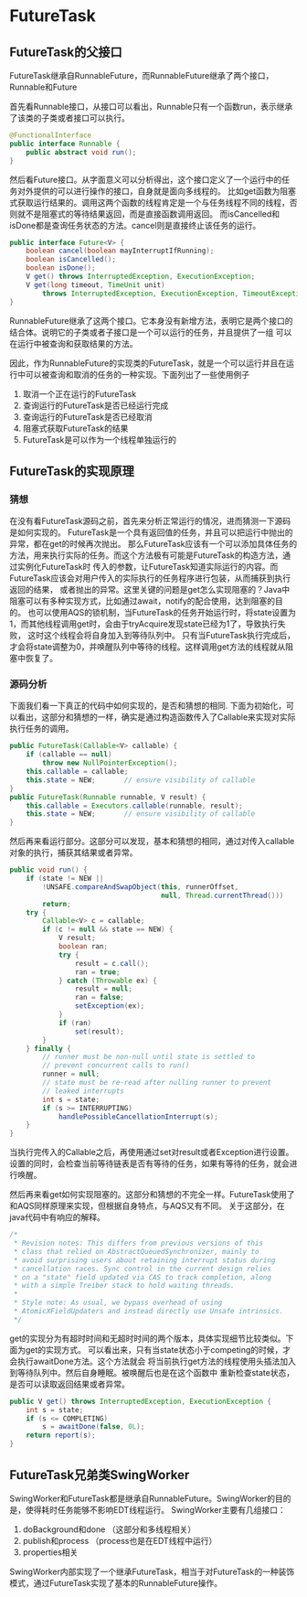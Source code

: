 # FutureTask
## FutureTask的父接口
FutureTask继承自RunnableFuture，而RunnableFuture继承了两个接口，Runnable和Future

首先看Runnable接口，从接口可以看出，Runnable只有一个函数run，表示继承了该类的子类或者接口可以执行。
```java
@FunctionalInterface
public interface Runnable {
    public abstract void run();
}
```

然后看Future接口。从字面意义可以分析得出，这个接口定义了一个运行中的任务对外提供的可以进行操作的接口，自身就是面向多线程的。
比如get函数为阻塞式获取运行结果的。调用这两个函数的线程肯定是一个与任务线程不同的线程，否则就不是阻塞式的等待结果返回，而是直接函数调用返回。
而isCancelled和isDone都是查询任务状态的方法。cancel则是直接终止该任务的运行。
```java
public interface Future<V> {
    boolean cancel(boolean mayInterruptIfRunning);
    boolean isCancelled();
    boolean isDone();
    V get() throws InterruptedException, ExecutionException;
    V get(long timeout, TimeUnit unit)
        throws InterruptedException, ExecutionException, TimeoutException;
}
```

RunnableFuture继承了这两个接口。它本身没有新增方法，表明它是两个接口的结合体。说明它的子类或者子接口是一个可以运行的任务，并且提供了一组
可以在运行中被查询和获取结果的方法。

因此，作为RunnableFuture的实现类的FutureTask，就是一个可以运行并且在运行中可以被查询和取消的任务的一种实现。下面列出了一些使用例子
1. 取消一个正在运行的FutureTask
2. 查询运行的FutureTask是否已经运行完成
3. 查询运行的FutureTask是否已经取消
4. 阻塞式获取FutureTask的结果
5. FutureTask是可以作为一个线程单独运行的

## FutureTask的实现原理
### 猜想
在没有看FutureTask源码之前，首先来分析正常运行的情况，进而猜测一下源码是如何实现的。
FutureTask是一个具有返回值的任务，并且可以把运行中抛出的异常，都在get的时候再次抛出。
那么FutureTask应该有一个可以添加具体任务的方法，用来执行实际的任务。而这个方法极有可能是FutureTask的构造方法，通过实例化FutureTask时
传入的参数，让FutureTask知道实际运行的内容。而FutureTask应该会对用户传入的实际执行的任务程序进行包装，从而捕获到执行返回的结果，
或者抛出的异常。这里关键的问题是get怎么实现阻塞的？Java中阻塞可以有多种实现方式，比如通过await，notify的配合使用，达到阻塞的目的。
也可以使用AQS的锁机制，当FutureTask的任务开始运行时，将state设置为1，而其他线程调用get时，会由于tryAcquire发现state已经为1了，导致执行失败，
这时这个线程会将自身加入到等待队列中。 只有当FutureTask执行完成后，才会将state调整为0，并唤醒队列中等待的线程。这样调用get方法的线程就从阻塞中恢复了。

### 源码分析
下面我们看一下真正的代码中如何实现的，是否和猜想的相同.
下面为初始化，可以看出，这部分和猜想的一样，确实是通过构造函数传入了Callable来实现对实际执行任务的调用。
```java
public FutureTask(Callable<V> callable) {
    if (callable == null)
        throw new NullPointerException();
    this.callable = callable;
    this.state = NEW;       // ensure visibility of callable
}
public FutureTask(Runnable runnable, V result) {
    this.callable = Executors.callable(runnable, result);
    this.state = NEW;       // ensure visibility of callable
}
```

然后再来看运行部分。这部分可以发现，基本和猜想的相同，通过对传入callable对象的执行，捕获其结果或者异常。
```java
public void run() {
    if (state != NEW ||
        !UNSAFE.compareAndSwapObject(this, runnerOffset,
                                     null, Thread.currentThread()))
        return;
    try {
        Callable<V> c = callable;
        if (c != null && state == NEW) {
            V result;
            boolean ran;
            try {
                result = c.call();
                ran = true;
            } catch (Throwable ex) {
                result = null;
                ran = false;
                setException(ex);
            }
            if (ran)
                set(result);
        }
    } finally {
        // runner must be non-null until state is settled to
        // prevent concurrent calls to run()
        runner = null;
        // state must be re-read after nulling runner to prevent
        // leaked interrupts
        int s = state;
        if (s >= INTERRUPTING)
            handlePossibleCancellationInterrupt(s);
    }
}
```

当执行完传入的Callable之后，再使用通过set对result或者Exception进行设置。
设置的同时，会检查当前等待链表是否有等待的任务，如果有等待的任务，就会进行唤醒。


然后再来看get如何实现阻塞的。这部分和猜想的不完全一样。FutureTask使用了和AQS同样原理来实现，但根据自身特点，与AQS又有不同。
关于这部分，在java代码中有响应的解释。
```java
/*
 * Revision notes: This differs from previous versions of this
 * class that relied on AbstractQueuedSynchronizer, mainly to
 * avoid surprising users about retaining interrupt status during
 * cancellation races. Sync control in the current design relies
 * on a "state" field updated via CAS to track completion, along
 * with a simple Treiber stack to hold waiting threads.
 *
 * Style note: As usual, we bypass overhead of using
 * AtomicXFieldUpdaters and instead directly use Unsafe intrinsics.
 */
```

get的实现分为有超时时间和无超时时间的两个版本，具体实现细节比较类似。下面为get的实现方式。
可以看出来，只有当state状态小于competing的时候，才会执行awaitDone方法。这个方法就会
将当前执行get方法的线程使用头插法加入到等待队列中。然后自身睡眠。被唤醒后也是在这个函数中
重新检查state状态，是否可以读取返回结果或者异常。
```java
public V get() throws InterruptedException, ExecutionException {
    int s = state;
    if (s <= COMPLETING)
        s = awaitDone(false, 0L);
    return report(s);
}
```

## FutureTask兄弟类SwingWorker
SwingWorker和FutureTask都是继承自RunnableFuture。SwingWorker的目的是，使得耗时任务能够不影响EDT线程运行。
SwingWorker主要有几组接口：
1. doBackground和done （这部分和多线程相关）
2. publish和process （process也是在EDT线程中运行）
3. properties相关

SwingWorker内部实现了一个继承FutureTask，相当于对FutureTask的一种装饰模式，通过FutureTask实现了基本的RunnableFuture操作。